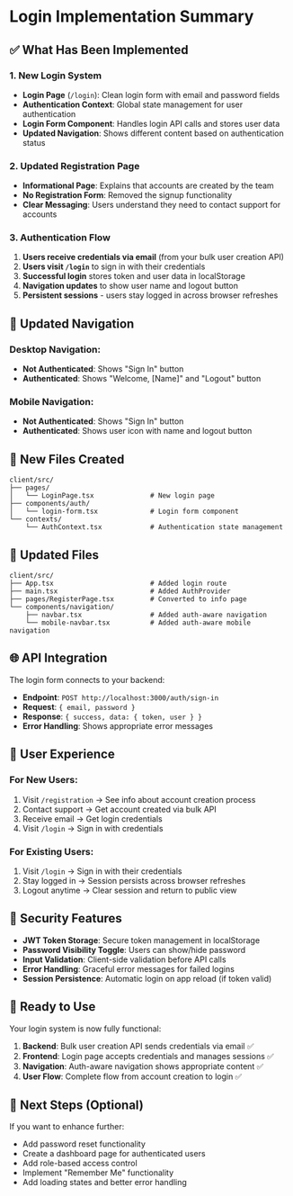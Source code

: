 # Login Implementation Summary

## ✅ **What Has Been Implemented**

### **1. New Login System**
- **Login Page** (`/login`): Clean login form with email and password fields
- **Authentication Context**: Global state management for user authentication
- **Login Form Component**: Handles login API calls and stores user data
- **Updated Navigation**: Shows different content based on authentication status

### **2. Updated Registration Page**
- **Informational Page**: Explains that accounts are created by the team
- **No Registration Form**: Removed the signup functionality
- **Clear Messaging**: Users understand they need to contact support for accounts

### **3. Authentication Flow**
1. **Users receive credentials via email** (from your bulk user creation API)
2. **Users visit `/login`** to sign in with their credentials
3. **Successful login** stores token and user data in localStorage
4. **Navigation updates** to show user name and logout button
5. **Persistent sessions** - users stay logged in across browser refreshes

## 🔄 **Updated Navigation**

### **Desktop Navigation:**
- **Not Authenticated**: Shows "Sign In" button
- **Authenticated**: Shows "Welcome, [Name]" and "Logout" button

### **Mobile Navigation:**
- **Not Authenticated**: Shows "Sign In" button
- **Authenticated**: Shows user icon with name and logout button

## 📁 **New Files Created**

```
client/src/
├── pages/
│   └── LoginPage.tsx              # New login page
├── components/auth/
│   └── login-form.tsx             # Login form component
└── contexts/
    └── AuthContext.tsx            # Authentication state management
```

## 🔧 **Updated Files**

```
client/src/
├── App.tsx                        # Added login route
├── main.tsx                       # Added AuthProvider
├── pages/RegisterPage.tsx         # Converted to info page
└── components/navigation/
    ├── navbar.tsx                 # Added auth-aware navigation
    └── mobile-navbar.tsx          # Added auth-aware mobile navigation
```

## 🌐 **API Integration**

The login form connects to your backend:
- **Endpoint**: `POST http://localhost:3000/auth/sign-in`
- **Request**: `{ email, password }`
- **Response**: `{ success, data: { token, user } }`
- **Error Handling**: Shows appropriate error messages

## 🎯 **User Experience**

### **For New Users:**
1. Visit `/registration` → See info about account creation process
2. Contact support → Get account created via bulk API
3. Receive email → Get login credentials
4. Visit `/login` → Sign in with credentials

### **For Existing Users:**
1. Visit `/login` → Sign in with their credentials
2. Stay logged in → Session persists across browser refreshes
3. Logout anytime → Clear session and return to public view

## 🔐 **Security Features**

- **JWT Token Storage**: Secure token management in localStorage
- **Password Visibility Toggle**: Users can show/hide password
- **Input Validation**: Client-side validation before API calls
- **Error Handling**: Graceful error messages for failed logins
- **Session Persistence**: Automatic login on app reload (if token valid)

## 🚀 **Ready to Use**

Your login system is now fully functional:

1. **Backend**: Bulk user creation API sends credentials via email ✅
2. **Frontend**: Login page accepts credentials and manages sessions ✅
3. **Navigation**: Auth-aware navigation shows appropriate content ✅
4. **User Flow**: Complete flow from account creation to login ✅

## 📝 **Next Steps (Optional)**

If you want to enhance further:
- Add password reset functionality
- Create a dashboard page for authenticated users
- Add role-based access control
- Implement "Remember Me" functionality
- Add loading states and better error handling

